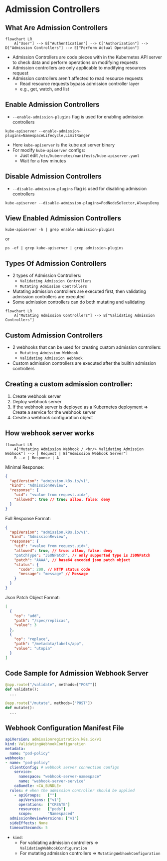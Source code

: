 # Admission Controllers

## What Are Admission Controllers

```mermaid
flowchart LR
    A["User"] --> B["Authentication"] --> C["Authorization"] --> D["Admission Controllers"] --> E["Perform Actual Operation"]
```

* Admission Controllers are code pieces with in the Kubernetes API server to check data and perform operations on modifying requests
* Admission controllers are only applicable to modifying resources request
* Admission controllers aren't affected to read resource requests
  * Read resource requests bypass admission controller layer
  * e.g., get, watch, and list

## Enable Admission Controllers

* `--enable-admission-plugins` flag is used for enabling admission controllers

```shell
kube-apiserver --enable-admission-plugins=NamespaceLifecycle,LimitRanger 
```

* Here `kube-apiserver` is the kube api server binary
* For modify `kube-apiserver` configs:
  * Just edit `/etc/kubernetes/manifests/kube-apiserver.yaml`
  * Wait for a few minutes

## Disable Admission Controllers

* `--disable-admission-plugins` flag is used for disabling admission controllers

```shell
kube-apiserver --disable-admission-plugins=PodNodeSelector,AlwaysDeny
```

## View Enabled Admission Controllers

```shell
kube-apiserver -h | grep enable-admission-plugins
```

or

```shell
ps -ef | grep kube-apiserver | grep admission-plugins
```

## Types Of Admission Controllers

* 2 types of Admission Controllers:
  * `Validating Admission Controllers`
  * `Mutating Admission Controllers`
* Mutating admission controllers are executed first, then validating admission controllers are executed
* Some admission controllers can do both mutating and validating

```mermaid
flowchart LR
    A["Mutating Admission Controllers"] --> B["Validating Admission Controllers"]
```

## Custom Admission Controllers

* 2 webhooks that can be used for creating custom admission controllers:
  * `Mutating Admission Webhook`
  * `Validating Admission Webhook`
* Custom admission controllers are executed after the builtin admission controllers

## Creating a custom admission controller:

1. Create webhook server
2. Deploy webhook server
3. If the webhook server is deployed as a Kubernetes deployment => Create a service for the webhook server
4. Create a webhook configuration object

## How webhook server works

```mermaid
flowchart LR
    A["Mutating Admission Webhook / <br/> Validating Admission Webhook"] --> | Request | B["Admission Webhook Server"]
    B --> | Response | A
```

Minimal Response:
```json lines
{
  "apiVersion": "admission.k8s.io/v1",
  "kind": "AdmissionReview",
  "response": {
    "uid": "<value from request.uid>",
    "allowed": true // true: allow, false: deny
  }
}
```

Full Response Format:
```json lines
{
  "apiVersion": "admission.k8s.io/v1",
  "kind": "AdmissionReview",
  "response": {
    "uid": "<value from request.uid>",
    "allowed": true, // true: allow, false: deny
    "patchType": "JSONPatch", // only supported type is JSONPatch
    "patch": "AAAA", // base64 encoded json patch object
    "status": {
      "code": 200, // HTTP status code
      "message": "message" // Message
    }
  }
}
```

Json Patch Object Format:
```json lines
[
  {
    "op": "add",
    "path": "/spec/replicas",
    "value": 3
  },
  {
    "op": "replace",
    "path": "/metadata/labels/app",
    "value": "utopia"
  }
]
```

## Code Sample for Admission Webhook Server

```python
@app.route("/validate", methods=["POST"])
def validate():
  ...

@app.route("/mutate", methods=["POST"])
def mutate():
  ...
```

## Webhook Configuration Manifest File

```yaml
apiVersion: admissionregistration.k8s.io/v1
kind: ValidatingWebhookConfiguration
metadata:
  name: "pod-policy"
webhooks:
- name: "pod-policy"
  clientConfig: # webhook server connection configs
    service:
      namespace: "webhook-server-namespace"
      name: "webhook-server-service"
    caBundle: <CA_BUNDLE>
  rules: # when the admission controller should be applied
    - apiGroups:   [""]
      apiVersions: ["v1"]
      operations:  ["CREATE"]
      resources:   ["pods"]
      scope:       "Namespaced"
  admissionReviewVersions: ["v1"]
  sideEffects: None
  timeoutSeconds: 5
```

* `kind`:
  * For validating admission controllers => `ValidatingWebhookConfiguration`
  * For mutating admission controllers => `MutatingWebhookConfiguration`
